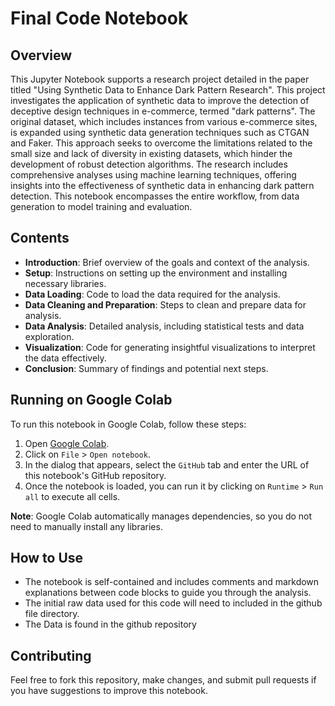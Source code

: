 # Final Code Notebook

## Overview
This Jupyter Notebook supports a research project detailed in the paper titled "Using Synthetic Data to Enhance Dark Pattern Research". This project investigates the application of synthetic data to improve the detection of deceptive design techniques in e-commerce, termed "dark patterns". The original dataset, which includes instances from various e-commerce sites, is expanded using synthetic data generation techniques such as CTGAN and Faker. This approach seeks to overcome the limitations related to the small size and lack of diversity in existing datasets, which hinder the development of robust detection algorithms. The research includes comprehensive analyses using machine learning techniques, offering insights into the effectiveness of synthetic data in enhancing dark pattern detection. This notebook encompasses the entire workflow, from data generation to model training and evaluation.


## Contents
- **Introduction**: Brief overview of the goals and context of the analysis.
- **Setup**: Instructions on setting up the environment and installing necessary libraries.
- **Data Loading**: Code to load the data required for the analysis.
- **Data Cleaning and Preparation**: Steps to clean and prepare data for analysis.
- **Data Analysis**: Detailed analysis, including statistical tests and data exploration.
- **Visualization**: Code for generating insightful visualizations to interpret the data effectively.
- **Conclusion**: Summary of findings and potential next steps.

## Running on Google Colab
To run this notebook in Google Colab, follow these steps:

1. Open [Google Colab](https://colab.research.google.com/).
2. Click on `File` > `Open notebook`.
3. In the dialog that appears, select the `GitHub` tab and enter the URL of this notebook's GitHub repository.
4. Once the notebook is loaded, you can run it by clicking on `Runtime` > `Run all` to execute all cells.

**Note**: Google Colab automatically manages dependencies, so you do not need to manually install any libraries.

## How to Use
- The notebook is self-contained and includes comments and markdown explanations between code blocks to guide you through the analysis.
- The initial raw data used for this code will need to included in the github file directory.
- The Data is found in the github repository 

## Contributing
Feel free to fork this repository, make changes, and submit pull requests if you have suggestions to improve this notebook.
